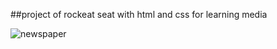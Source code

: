 ##project of rockeat seat with html and css for learning media

![newspaper](https://github.com/htzxd/breakingNews/assets/166336496/9aa7656f-1699-4f34-8fbc-c5d7489673e1)
